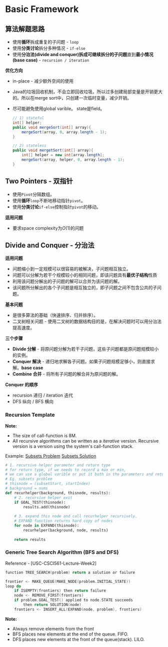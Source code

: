 <extoc></extoc>

# Basic Framework

## 算法解题思路

- 使用**循环**拆成重复的子问题 - `loop`
- 使用**分类讨论**拆分多种情况 - `if-else`
- 使用**分治法(divide and conquer)**拆成**可继续拆分的子问题**直到**最小情况(base case)** - `recursion / iteration`

__优化方向__

- in-place - 减少额外空间的使用
- Java的垃圾回收机制，不会立即回收垃圾。所以过多创建局部变量是开销更大的。所以在merge sort中，只创建一次临时变量，减少开销。
- 尽可能避免使用global varible。 state是field。

    ```java
    // 1) stateful
    int[] helper;
    public void mergeSort(int[] array){
    	mergeSort(array, 0, array.length - 1);
    }
    
    // 2) stateless
    public void mergetSort(int[] array){
    	int[] helper = new int[array.length];
    	mergeSort(array, helper, 0, array.length - 1);
    }
    ```

## Two Pointers - 双指针

- 使用`Pivot`分隔数组。
- 使用**循环**`loop`不断地移动指针`pivot`。
- 使用**分类讨论**`if-else`控制指针`pivot`的移动。

__适用问题__

- 要求space complexity为$O(1)$的问题


## Divide and Conquer - 分治法

__适用问题__

- 问题缩小到一定规模可以很容易的被解决，子问题相互独立。
- 问题可以分解为若干个规模较小的相同问题，即该问题具有**最优子结构**性质
- 利用该问题分解出的子问题的解可以合并为该问题的解。
- 该问题所分解出的各个子问题是相互独立的，即子问题之间不包含公共的子问题。

__基本问题__

- 是很多算法的基础（快速排序、归并排序）。
- 二叉树相关问题 - 使用二叉树的数据结构目的是，在解决问题时可以用分治法提高速度。

__三个步骤__

- **Divide 分解** - 将原问题分解为若干子问题，这些子问题都是原问题规模较小的实例。
- **Conquer 解决** - 递归地求解各子问题。如果子问题规模足够小，则直接求解。**base case**
- **Combine 合并** - 将所有子问题的解合并为原问题的解。

__Conquer 的顺序__

- recursion 递归 / iteration 迭代
- DFS 纵向 / BFS 横向

### Recursion Template

__Note:__

- The size of call-function is 8M.
- All recursive algorithms can be written as a _iterative_ version. Recursive version is a version using the system's call-function stack.

Example: 
[Subsets Problem](http://www.lintcode.com/zh-cn/problem/subsets-ii/#)
[Subsets Solution](http://www.jiuzhang.com/solutions/subsets/)

```python
# 1. recursive helper parameter and return type
# for return type, if we needs to record a max or min,
# we can use a global varible or put it both in the parameters and return type.
# Eg. subsets problem
# thisnode = (subsetStart, startIndex)
# background = nums
def recurhelper(background, thisnode, results):
    # 2. recursive helper exit
    if GOAL_TEST(thisnode):
        results.add(thisnode)
    
    # 3. expand this node and call recurhelper recursively.
    # EXPAND function returns hard copy of nodes
    for node in EXPAND(thisnode):
        recurhelper(background, node, results)
    
    return results
```

### Generic Tree Search Algorithm (BFS and DFS)

Reference - [USC-CSCI561-Lecture-Week2]

```c
function TREE_SEARCH(problem) return a solution or failure

frontier <- MAKE_QUEUE(MAKE_NODE(problem.INITIAL_STATE))
loop do
    if ISEMPTY(frontiers) then return failure
    node <- REMOVE_FIRST(frontiers)
    if problem.GOAL_TEST() applied to node.STATE succeeds
        then return SOLUTION(node)
    frontiers <- INSERT_ALL(EXPAND(node, problem), frontiers)
```

__Note:__

- Always remove elements from the front
- BFS places new elements at the end of the queue. FIFO.
- DFS places new elements at the front of the queue(stack). LILO.